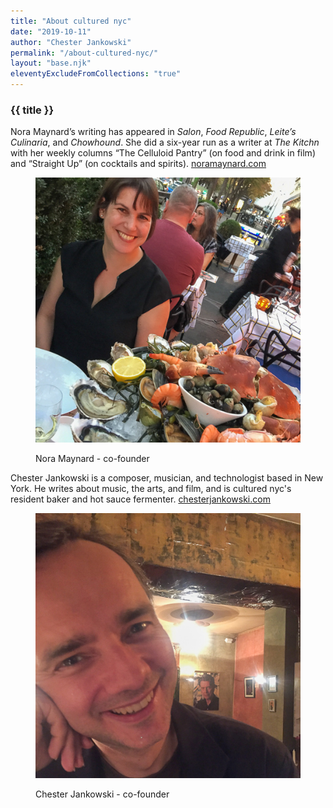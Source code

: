 ```yaml
---
title: "About cultured nyc"
date: "2019-10-11"
author: "Chester Jankowski"
permalink: "/about-cultured-nyc/"
layout: "base.njk"
eleventyExcludeFromCollections: "true"
---
```


<div class="article-text">

<h3>{{ title }}</h3>

<div class="two-column">

Nora Maynard’s writing has appeared in _Salon_, _Food Republic_, _Leite’s Culinaria_, and _Chowhound_. She did a six-year run as a writer at _The Kitchn_ with her weekly columns “The Celluloid Pantry” (on food and drink in film) and “Straight Up” (on cocktails and spirits). [noramaynard.com](http://www.noramaynard.com)

<figure>

![Nora Maynard in Paris with seafood tower.](images/nora-maynard-paris-georgesV-seafood-tower.jpg)

<figcaption>Nora Maynard - co-founder</figcaption>
</figure>
</div>

<div class="two-column">

Chester Jankowski is a composer, musician, and technologist based in New York. He writes about music, the arts, and film, and is cultured nyc's resident baker and hot sauce fermenter. [chesterjankowski.com](https://www.chesterjankowski.com)

<figure>

![Chester Jankowski in Berlin at David Bowie's neighborhood bar.](images/chester-jankowski-berlin-bowie-picture.jpg)

<figcaption>Chester Jankowski - co-founder</figcaption>
</figure>

</div>

</div>